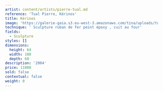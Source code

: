 ```yaml
---
artist: content/artists/pierre-tual.md
reference: 'Tual Pierre, Kérinos'
title: Kérinos
image: 'https://galerie-gaia.s3.eu-west-3.amazonaws.com/tina/uploads/tual-pierre/galerie gaia-pierre tual-kerinos.JPG'
technique: ' Sculpture ruban de fer peint époxy , cuit au four'
fields:
  - Sculpture
styles: []
dimensions:
  height: 64
  width: 108
  depth: 60
description: '2004'
price: 11000
sold: false
contextual: false
weight: 0
---
```


